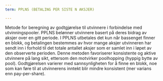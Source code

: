```yaml
---
term: PPLNS (BETALING PER SISTE N AKSJER)

---
```

Metode for beregning av godtgjørelse til utvinnere i forbindelse med utvinningspooler. PPLNS belønner utvinnere basert på deres bidrag av aksjer over en gitt periode. I PPLNS utbetales det kun når bassenget finner en blokk, og betalingen bestemmes av hvor mange aksjer utvinneren har sendt inn i forhold til det totale antallet aksjer som er samlet inn i løpet av den observerte perioden. Denne metoden favoriserer konsistente og aktive utvinnere på lang sikt, ettersom den motvirker poolhopping (hyppig bytte av pool). Godtgjørelsen varierer med sannsynligheten for å finne en blokk, noe som kan føre til at utvinnerens inntekt blir mindre konsistent (mer varians enn pay-per-share).